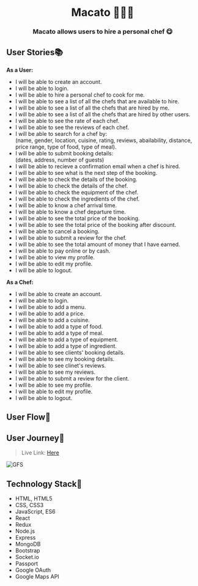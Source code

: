 <h1 align='center'>Macato 👨‍🍳🍴</h1>
<h3 align='center'>Macato allows users to hire a personal chef 😋</h3>

## User Stories📚
**As a User:** 
- I will be able to create an account.
- I will be able to login.
- I will be able to hire a personal chef to cook for me.
- I will be able to see a list of all the chefs that are available to hire.
- I will be able to see a list of all the chefs that are hired by me.
- I will be able to see a list of all the chefs that are hired by other users.
- I will be able to see the rate of each chef.
- I will be able to see the reviews of each chef.
- I will be able to search for a chef by: <br />
(name, gender, location, cuisine, rating, reviews, abailability, distance, price range, type of food, type of meal).
- I will be able to submit booking details: <br /> (dates, address, number of guests)
- I will be able to recieve a confirmation email when a chef is hired.
- I will be able to see what is the next step of the booking.
- I will be able to check the details of the booking.
- I will be able to check the details of the chef.
- I will be able to check the equipment of the chef.
- I will be able to check the ingredients of the chef.
- I will be able to know a chef arrival time.
- I will be able to know a chef departure time.
- I will be able to see the total price of the booking.
- I will be able to see the total price of the booking after discount.
- I will be able to cancel a booking.
- I will be able to submit a review for the chef.
- I will be able to see the total amount of money that I have earned.
- I will be able to pay online or by cash.
- I will be able to view my profile.
- I will be able to edit my profile.
- I will be able to logout.

**As a Chef:**
- I will be able to create an account.
- I will be able to login.
- I will be able to add a menu.
- I will be able to add a price.
- I will be able to add a cuisine.
- I will be able to add a type of food.
- I will be able to add a type of meal.
- I will be able to add a type of equipment.
- I will be able to add a type of ingredient.
- I will be able to see clients' booking details.
- I will be able to see my booking details.
- I will be able to see clinet's reviews.
- I will be able to see my reviews.
- I will be able to submit a review for the client.
- I will be able to see my profile.
- I will be able to edit my profile.
- I will be able to logout.

## User Flow🎨
## User Journey📝
> Live Link: [Here](https://miro.com/app/board/uXjVOyq-f1U=/?share_link_id=833402202313)

![GFS](https://user-images.githubusercontent.com/63299107/169716302-e09495ad-221e-4af4-97ab-58a1e0211acd.jpg)

## Technology Stack🔧
- HTML, HTML5
- CSS, CSS3
- JavaScript, ES6
- React
- Redux
- Node.js
- Express
- MongoDB
- Bootstrap
- Socket.io
- Passport
- Google OAuth
- Google Maps API